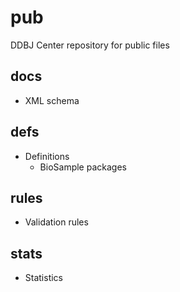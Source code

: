 # pub
DDBJ Center repository for public files

## docs  

* XML schema  

## defs

* Definitions  
	* BioSample packages     

## rules  

* Validation rules  

## stats   

* Statistics     

